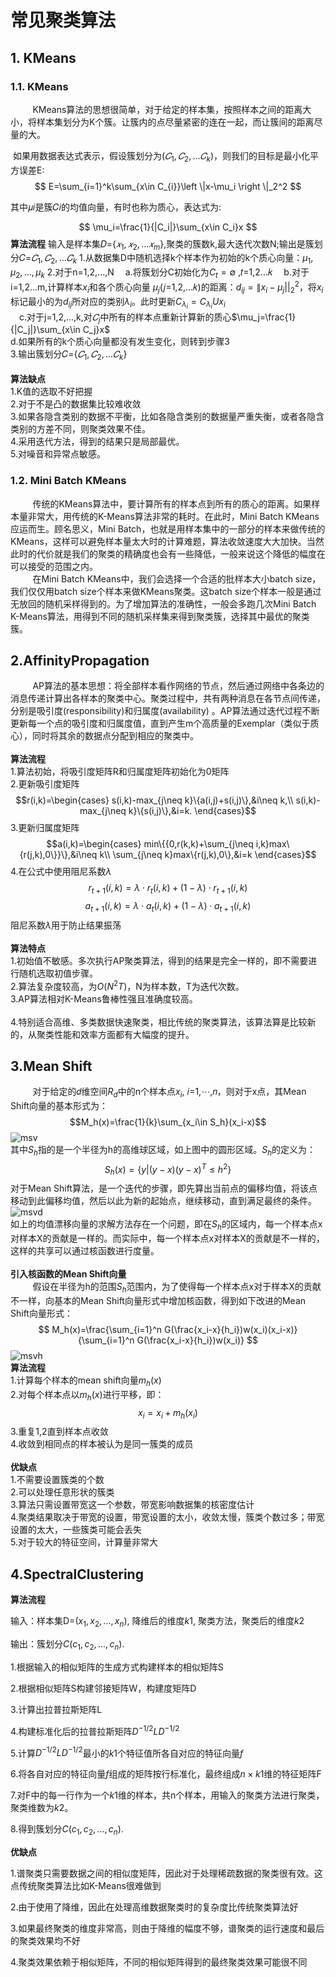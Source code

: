 # 常见聚类算法
## 1. KMeans
### 1.1. KMeans
&nbsp;&nbsp;&nbsp;&nbsp;&nbsp;&nbsp;&nbsp;&nbsp;
       KMeans算法的思想很简单，对于给定的样本集，按照样本之间的距离大小，将样本集划分为K个簇。让簇内的点尽量紧密的连在一起，而让簇间的距离尽量的大。

​      如果用数据表达式表示，假设簇划分为$(𝐶_1,𝐶_2,...𝐶_k)$，则我们的目标是最小化平方误差E:
$$
E=\sum_{i=1}^k\sum_{x\in C_{i}}\left \|x-\mu_i \right \|_2^2
$$

其中𝜇𝑖是簇𝐶𝑖的均值向量，有时也称为质心，表达式为:   


$$
\mu_i=\frac{1}{|C_i|}\sum_{x\in C_i}x
$$
**算法流程**
输入是样本集𝐷={$𝑥_1,𝑥_2,...𝑥_m$},聚类的簇数k,最大迭代次数N;输出是簇划分𝐶=${𝐶_1,𝐶_2,...𝐶_k}$
1.从数据集D中随机选择k个样本作为初始的k个质心向量：${\mu_1,\mu_2,...,\mu_k}$
2.对于n=1,2,...,N
　a.将簇划分C初始化为$C_t=\emptyset$ ,𝑡=1,2...𝑘 
　b.对于i=1,2...m,计算样本$x_i$和各个质心向量
$\mu_j$(𝑗=1,2,...𝑘)的距离：$d_{ij}=\left \| x_i-\mu_j|\right |_2^2$，将$x_i$标记最小的为$d_{ij}$所对应的类别$\lambda_i$。此时更新$C_{\lambda_i}=C_{\lambda_i}U{x_i}$</br>
　c.对于j=1,2,...,k,对$𝐶_j$中所有的样本点重新计算新的质心$\mu_j=\frac{1}{|C_j|}\sum_{x\in C_j}x$</br>
  d.如果所有的k个质心向量都没有发生变化，则转到步骤3</br>
3.输出簇划分𝐶=$\{𝐶_1,𝐶_2,...𝐶_k\}$</br>   
**算法缺点**</br>
1.K值的选取不好把握</br>
2.对于不是凸的数据集比较难收敛</br>
3.如果各隐含类别的数据不平衡，比如各隐含类别的数据量严重失衡，或者各隐含类别的方差不同，则聚类效果不佳。</br>
4.采用迭代方法，得到的结果只是局部最优。</br>
5.对噪音和异常点敏感。</br>   

### 1.2. Mini Batch KMeans
&nbsp;&nbsp;&nbsp;&nbsp;&nbsp;&nbsp;&nbsp;&nbsp;
传统的KMeans算法中，要计算所有的样本点到所有的质心的距离。如果样本量非常大，用传统的K-Means算法非常的耗时。在此时，Mini Batch KMeans应运而生。顾名思义，Mini Batch，也就是用样本集中的一部分的样本来做传统的KMeans，这样可以避免样本量太大时的计算难题，算法收敛速度大大加快。当然此时的代价就是我们的聚类的精确度也会有一些降低，一般来说这个降低的幅度在可以接受的范围之内。  
&nbsp;&nbsp;&nbsp;&nbsp;&nbsp;&nbsp;&nbsp;&nbsp;
在Mini Batch KMeans中，我们会选择一个合适的批样本大小batch size，我们仅仅用batch size个样本来做KMeans聚类。这batch size个样本一般是通过无放回的随机采样得到的。为了增加算法的准确性，一般会多跑几次Mini Batch K-Means算法，用得到不同的随机采样集来得到聚类簇，选择其中最优的聚类簇。   
## 2.AffinityPropagation
&nbsp;&nbsp;&nbsp;&nbsp;&nbsp;&nbsp;&nbsp;&nbsp;
AP算法的基本思想：将全部样本看作网络的节点，然后通过网络中各条边的消息传递计算出各样本的聚类中心。聚类过程中，共有两种消息在各节点间传递，分别是吸引度(responsibility)和归属度(availability) 。AP算法通过迭代过程不断更新每一个点的吸引度和归属度值，直到产生m个高质量的Exemplar（类似于质心），同时将其余的数据点分配到相应的聚类中。<br>   
**算法流程**<br>
1.算法初始，将吸引度矩阵R和归属度矩阵初始化为0矩阵</br>
2.更新吸引度矩阵
$$r(i,k)=\begin{cases}
    s(i,k)-max_{j\neq k}\{a(i,j)+s(i,j)\},&i\neq k,\\
    s(i,k)-max_{j\neq k}\{s(i,j)\},&i=k.
\end{cases}$$
3.更新归属度矩阵
$$a(i,k)=\begin{cases}
    min\{{0,r(k,k)+\sum_{j\neq i,k}max\{r(j,k),0\}}\},&i\neq k\\
    \sum_{j\neq k}max\{r(j,k),0\},&i=k
\end{cases}$$
4.在公式中使用阻尼系数$\lambda$
$$r_{t+1}(i,k)=\lambda\cdot r_t(i,k)+(1-\lambda)\cdot r_{t+1}(i,k)$$
$$a_{t+1}(i,k)=\lambda\cdot a_t(i,k)+(1-\lambda)\cdot a_{t+1}(i,k)$$
阻尼系数$\lambda$用于防止结果振荡</br>   
**算法特点**</br>
1.初始值不敏感。多次执行AP聚类算法，得到的结果是完全一样的，即不需要进行随机选取初值步骤。</br>
2.算法复杂度较高，为$O(N^2T)$，N为样本数，T为迭代次数。</br>
3.AP算法相对K-Means鲁棒性强且准确度较高。</br>   
4.特别适合高维、多类数据快速聚类，相比传统的聚类算法，该算法算是比较新的，从聚类性能和效率方面都有大幅度的提升。

## 3.Mean Shift 
&nbsp;&nbsp;&nbsp;&nbsp;&nbsp;&nbsp;&nbsp;&nbsp;
对于给定的𝑑维空间$R_d$中的n个样本点$x_i$, 𝑖=1,⋯,𝑛，则对于x点，其Mean Shift向量的基本形式为：
$$M_h(x)=\frac{1}{k}\sum_{x_i\in S_h}(x_i-x)$$
![msv](msv.png)   
其中$S_h$指的是一个半径为h的高维球区域，如上图中的圆形区域。$S_h$的定义为：
$$
S_h(x)=\{y|(y-x)(y-x)^T\leq h^2\}
$$
对于Mean Shift算法，是一个迭代的步骤，即先算出当前点的偏移均值，将该点移动到此偏移均值，然后以此为新的起始点，继续移动，直到满足最终的条件。
![msvd](msv.gif)   
如上的均值漂移向量的求解方法存在一个问题，即在$S_h$的区域内，每一个样本点x对样本X的贡献是一样的。而实际中，每一个样本点x对样本X的贡献是不一样的，这样的共享可以通过核函数进行度量。</br>   
**引入核函数的Mean Shift向量**</br>
&nbsp;&nbsp;&nbsp;&nbsp;&nbsp;&nbsp;&nbsp;&nbsp;
假设在半径为h的范围$S_h$范围内，为了使得每一个样本点x对于样本X的贡献不一样，向基本的Mean Shift向量形式中增加核函数，得到如下改进的Mean Shift向量形式：
$$
M_h(x)=\frac{\sum_{i=1}^n G(\frac{x_i-x}{h_i})w(x_i)(x_i-x)}{\sum_{i=1}^n G(\frac{x_i-x}{h_i})w(x_i)}
$$
![msvh](msh.gif)   
**算法流程**</br>
1.计算每个样本的mean shift向量$m_h(x)$</br>
2.对每个样本点以$m_h(x)$进行平移，即：
$$
x_i=x_i+m_h(x_i)
$$
3.重复1,2直到样本点收敛</br>
4.收敛到相同点的样本被认为是同一簇类的成员</br>   
**优缺点**</br>
1.不需要设置簇类的个数</br>
2.可以处理任意形状的簇类</br>
3.算法只需设置带宽这一个参数，带宽影响数据集的核密度估计</br>
4.聚类结果取决于带宽的设置，带宽设置的太小，收敛太慢，簇类个数过多；带宽设置的太大，一些簇类可能会丢失</br>
5.对于较大的特征空间，计算量非常大</br>   

## 4.SpectralClustering

**算法流程**

输入：样本集D=$(x_1,x_2,...,x_n)$, 降维后的维度$k1$, 聚类方法，聚类后的维度$k2$

输出：簇划分$C(c_1,c_2,...,c_n)$.

1.根据输入的相似矩阵的生成方式构建样本的相似矩阵S

2.根据相似矩阵S构建邻接矩阵W，构建度矩阵D

3.计算出拉普拉斯矩阵L

4.构建标准化后的拉普拉斯矩阵$D^{-1/2}LD^{-1/2}$

5.计算$D^{-1/2}LD^{-1/2}$最小的$k1$个特征值所各自对应的特征向量$f$

6.将各自对应的特征向量$f$组成的矩阵按行标准化，最终组成$n×k1$维的特征矩阵F

7.对F中的每一行作为一个$k1$维的样本，共n个样本，用输入的聚类方法进行聚类，聚类维数为$k2$。

8.得到簇划分$C(c_1,c_2,...,c_n)$.

**优缺点**

1.谱聚类只需要数据之间的相似度矩阵，因此对于处理稀疏数据的聚类很有效。这点传统聚类算法比如K-Means很难做到

2.由于使用了降维，因此在处理高维数据聚类时的复杂度比传统聚类算法好

3.如果最终聚类的维度非常高，则由于降维的幅度不够，谱聚类的运行速度和最后的聚类效果均不好

4.聚类效果依赖于相似矩阵，不同的相似矩阵得到的最终聚类效果可能很不同




